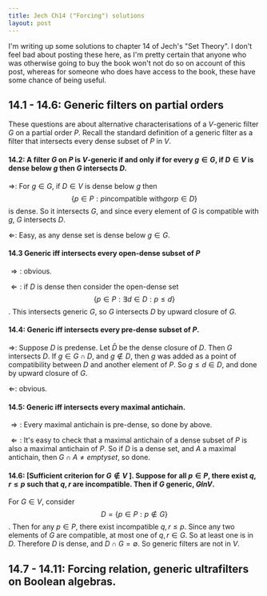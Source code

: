 ```yaml
---
title: Jech Ch14 ("Forcing") solutions
layout: post
---
```


<script type="text/x-mathjax-config"> MathJax.Hub.Config({ tex2jax: { inlineMath: [['$','$'], ['\\(','\\)']], processEscapes: true } }); </script> <script src="https://cdnjs.cloudflare.com/ajax/libs/mathjax/2.7.0/MathJax.js?config=TeX-AMS-MML_HTMLorMML" type="text/javascript"></script>

I'm writing up some solutions to chapter 14 of Jech's "Set Theory". I don't feel bad about posting these here, as I'm pretty certain that anyone who was otherwise going to buy the book won't not do so on account of this post, whereas for someone who does have access to the book, these have some chance of being useful.

## 14.1 - 14.6: Generic filters on partial orders

These questions are about alternative characterisations of a $V$-generic filter $G$ on a partial order $P$. Recall the standard definition of a generic filter as a filter that intersects every dense subset of $P$ in $V$.

#### 14.2: A filter $G$ on $P$ is $V$-generic if and only if for every $g \in G$, if $D \in V$ is dense below $g$ then $G$ intersects $D$.

$\Rightarrow$: For $g \in G$, if $D \in V$ is dense below $g$ then $$\{p \in P: p \textrm{incompatible with} g \textrm{or} p \in D\}$$ is dense. So it intersects $G$, and since every element of $G$ is compatible with $g$, $G$ intersects $D$.

$\Leftarrow$: Easy, as any dense set is dense below $g \in G$. 

#### 14.3 Generic iff intersects every open-dense subset of $P$

$\Rightarrow:$ obvious.

$\Leftarrow:$ if $D$ is dense then consider the open-dense set $$\{p \in P: \exists d \in D: p \leq d\}$$. This intersects generic $G$, so $G$ intersects $D$ by upward closure of $G$.

#### 14.4: Generic iff intersects every pre-dense subset of $P$.

$\Rightarrow$: Suppose $D$ is predense. Let $\bar{D}$ be the dense closure of $D$. Then $G$ intersects $D$. If $g \in G \cap D$, and $g \not \in D$, then $g$ was added as a point of compatibility between $D$ and another element of $P$. So $g \leq d \in D$, and done by upward closure of $G$.

$\Leftarrow$: obvious.

#### 14.5: Generic iff intersects every maximal antichain.

$\Rightarrow:$ Every maximal antichain is pre-dense, so done by above.

$\Leftarrow:$ It's easy to check that a maximal antichain of a dense subset of $P$ is also a maximal antichain of $P$. So if $D$ is a dense set, and $A$ a maximal antichain, then $G \cap A \neq emptyset$, so done.

#### 14.6: [Sufficient criterion for $G \not \in V$ ]. Suppose for all $p \in P$, there exist $q, r \leq p$ such that $q, r$ are incompatible. Then if $G$ generic, $G \not in V$.

For $G \in V$, consider $$D = \{p \in P: p \not \in G\}$$. Then for any $p \in P$, there exist incompatible $q, r \leq p$. Since any two elements of $G$ are compatible, at most one of $q,r \in G$. So at least one is in $D$. Therefore $D$ is dense, and $D \cap G = \emptyset$. So generic filters are not in $V$.

## 14.7 - 14.11: Forcing relation, generic ultrafilters on Boolean algebras. 